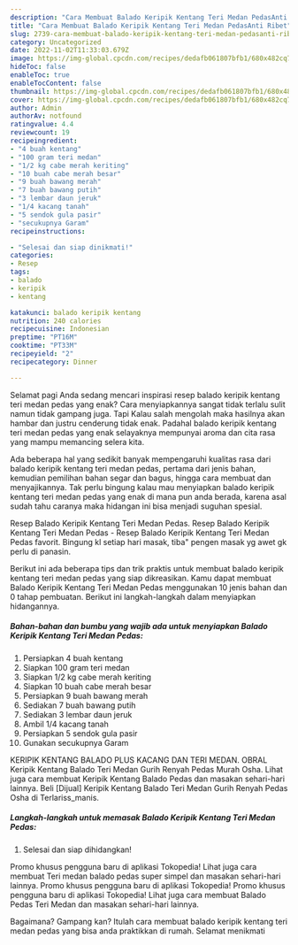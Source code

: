 ```yaml
---
description: "Cara Membuat Balado Keripik Kentang Teri Medan PedasAnti Ribet"
title: "Cara Membuat Balado Keripik Kentang Teri Medan PedasAnti Ribet"
slug: 2739-cara-membuat-balado-keripik-kentang-teri-medan-pedasanti-ribet
category: Uncategorized
date: 2022-11-02T11:33:03.679Z
image: https://img-global.cpcdn.com/recipes/dedafb061807bfb1/680x482cq70/balado-keripik-kentang-teri-medan-pedas-foto-resep-utama.jpg
hideToc: false
enableToc: true
enableTocContent: false
thumbnail: https://img-global.cpcdn.com/recipes/dedafb061807bfb1/680x482cq70/balado-keripik-kentang-teri-medan-pedas-foto-resep-utama.jpg
cover: https://img-global.cpcdn.com/recipes/dedafb061807bfb1/680x482cq70/balado-keripik-kentang-teri-medan-pedas-foto-resep-utama.jpg
author: Admin
authorAv: notfound
ratingvalue: 4.4
reviewcount: 19
recipeingredient:
- "4 buah kentang"
- "100 gram teri medan"
- "1/2 kg cabe merah keriting"
- "10 buah cabe merah besar"
- "9 buah bawang merah"
- "7 buah bawang putih"
- "3 lembar daun jeruk"
- "1/4 kacang tanah"
- "5 sendok gula pasir"
- "secukupnya Garam"
recipeinstructions:

- "Selesai dan siap dinikmati!"
categories:
- Resep
tags:
- balado
- keripik
- kentang

katakunci: balado keripik kentang 
nutrition: 240 calories
recipecuisine: Indonesian
preptime: "PT16M"
cooktime: "PT33M"
recipeyield: "2"
recipecategory: Dinner

---
```



Selamat pagi Anda sedang mencari inspirasi resep balado keripik kentang teri medan pedas yang enak? Cara menyiapkannya sangat tidak terlalu sulit namun tidak gampang juga. Tapi Kalau salah mengolah maka hasilnya akan hambar dan justru cenderung tidak enak. Padahal balado keripik kentang teri medan pedas yang enak selayaknya mempunyai aroma dan cita rasa yang mampu memancing selera kita.


Ada beberapa hal yang sedikit banyak mempengaruhi kualitas rasa dari balado keripik kentang teri medan pedas, pertama dari jenis bahan, kemudian pemilihan bahan segar dan bagus, hingga cara membuat dan menyajikannya. Tak perlu bingung kalau mau menyiapkan balado keripik kentang teri medan pedas yang enak di mana pun anda berada, karena asal sudah tahu caranya maka hidangan ini bisa menjadi suguhan spesial.

Resep Balado Keripik Kentang Teri Medan Pedas. Resep Balado Keripik Kentang Teri Medan Pedas - Resep Balado Keripik Kentang Teri Medan Pedas favorit. Bingung kl setiap hari masak, tiba&#34; pengen masak yg awet gk perlu di panasin.


Berikut ini ada beberapa tips dan trik praktis untuk membuat balado keripik kentang teri medan pedas yang siap dikreasikan. Kamu dapat membuat Balado Keripik Kentang Teri Medan Pedas menggunakan 10 jenis bahan dan 0 tahap pembuatan. Berikut ini langkah-langkah dalam menyiapkan hidangannya.

<!--inarticleads1-->

##### Bahan-bahan dan bumbu yang wajib ada untuk menyiapkan Balado Keripik Kentang Teri Medan Pedas:

1. Persiapkan 4 buah kentang
1. Siapkan 100 gram teri medan
1. Siapkan 1/2 kg cabe merah keriting
1. Siapkan 10 buah cabe merah besar
1. Persiapkan 9 buah bawang merah
1. Sediakan 7 buah bawang putih
1. Sediakan 3 lembar daun jeruk
1. Ambil 1/4 kacang tanah
1. Persiapkan 5 sendok gula pasir
1. Gunakan secukupnya Garam


KERIPIK KENTANG BALADO PLUS KACANG DAN TERI MEDAN. OBRAL Keripik Kentang Balado Teri Medan Gurih Renyah Pedas Murah Osha. Lihat juga cara membuat Keripik Kentang Balado Pedas dan masakan sehari-hari lainnya. Beli [Dijual] Keripik Kentang Balado Teri Medan Gurih Renyah Pedas Osha di Terlariss_manis. 

<!--inarticleads2-->

##### Langkah-langkah untuk memasak Balado Keripik Kentang Teri Medan Pedas:


1. Selesai dan siap dihidangkan!

Promo khusus pengguna baru di aplikasi Tokopedia! Lihat juga cara membuat Teri medan balado pedas super simpel dan masakan sehari-hari lainnya. Promo khusus pengguna baru di aplikasi Tokopedia! Promo khusus pengguna baru di aplikasi Tokopedia! Lihat juga cara membuat Balado Pedas Teri Medan dan masakan sehari-hari lainnya. 

Bagaimana? Gampang kan? Itulah cara membuat balado keripik kentang teri medan pedas yang bisa anda praktikkan di rumah. Selamat menikmati
